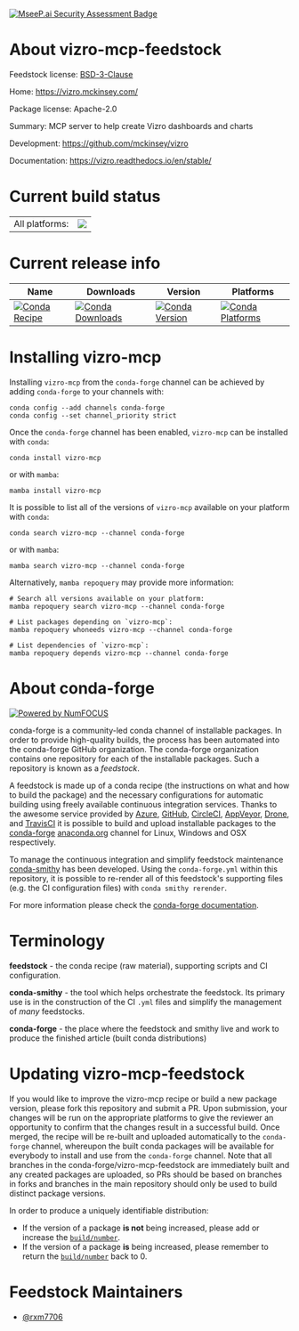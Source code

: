 [![MseeP.ai Security Assessment Badge](https://mseep.net/pr/conda-forge-vizro-mcp-feedstock-badge.png)](https://mseep.ai/app/conda-forge-vizro-mcp-feedstock)

About vizro-mcp-feedstock
=========================

Feedstock license: [BSD-3-Clause](https://github.com/conda-forge/vizro-mcp-feedstock/blob/main/LICENSE.txt)

Home: https://vizro.mckinsey.com/

Package license: Apache-2.0

Summary: MCP server to help create Vizro dashboards and charts

Development: https://github.com/mckinsey/vizro

Documentation: https://vizro.readthedocs.io/en/stable/

Current build status
====================


<table><tr><td>All platforms:</td>
    <td>
      <a href="https://dev.azure.com/conda-forge/feedstock-builds/_build/latest?definitionId=25831&branchName=main">
        <img src="https://dev.azure.com/conda-forge/feedstock-builds/_apis/build/status/vizro-mcp-feedstock?branchName=main">
      </a>
    </td>
  </tr>
</table>

Current release info
====================

| Name | Downloads | Version | Platforms |
| --- | --- | --- | --- |
| [![Conda Recipe](https://img.shields.io/badge/recipe-vizro--mcp-green.svg)](https://anaconda.org/conda-forge/vizro-mcp) | [![Conda Downloads](https://img.shields.io/conda/dn/conda-forge/vizro-mcp.svg)](https://anaconda.org/conda-forge/vizro-mcp) | [![Conda Version](https://img.shields.io/conda/vn/conda-forge/vizro-mcp.svg)](https://anaconda.org/conda-forge/vizro-mcp) | [![Conda Platforms](https://img.shields.io/conda/pn/conda-forge/vizro-mcp.svg)](https://anaconda.org/conda-forge/vizro-mcp) |

Installing vizro-mcp
====================

Installing `vizro-mcp` from the `conda-forge` channel can be achieved by adding `conda-forge` to your channels with:

```
conda config --add channels conda-forge
conda config --set channel_priority strict
```

Once the `conda-forge` channel has been enabled, `vizro-mcp` can be installed with `conda`:

```
conda install vizro-mcp
```

or with `mamba`:

```
mamba install vizro-mcp
```

It is possible to list all of the versions of `vizro-mcp` available on your platform with `conda`:

```
conda search vizro-mcp --channel conda-forge
```

or with `mamba`:

```
mamba search vizro-mcp --channel conda-forge
```

Alternatively, `mamba repoquery` may provide more information:

```
# Search all versions available on your platform:
mamba repoquery search vizro-mcp --channel conda-forge

# List packages depending on `vizro-mcp`:
mamba repoquery whoneeds vizro-mcp --channel conda-forge

# List dependencies of `vizro-mcp`:
mamba repoquery depends vizro-mcp --channel conda-forge
```


About conda-forge
=================

[![Powered by
NumFOCUS](https://img.shields.io/badge/powered%20by-NumFOCUS-orange.svg?style=flat&colorA=E1523D&colorB=007D8A)](https://numfocus.org)

conda-forge is a community-led conda channel of installable packages.
In order to provide high-quality builds, the process has been automated into the
conda-forge GitHub organization. The conda-forge organization contains one repository
for each of the installable packages. Such a repository is known as a *feedstock*.

A feedstock is made up of a conda recipe (the instructions on what and how to build
the package) and the necessary configurations for automatic building using freely
available continuous integration services. Thanks to the awesome service provided by
[Azure](https://azure.microsoft.com/en-us/services/devops/), [GitHub](https://github.com/),
[CircleCI](https://circleci.com/), [AppVeyor](https://www.appveyor.com/),
[Drone](https://cloud.drone.io/welcome), and [TravisCI](https://travis-ci.com/)
it is possible to build and upload installable packages to the
[conda-forge](https://anaconda.org/conda-forge) [anaconda.org](https://anaconda.org/)
channel for Linux, Windows and OSX respectively.

To manage the continuous integration and simplify feedstock maintenance
[conda-smithy](https://github.com/conda-forge/conda-smithy) has been developed.
Using the ``conda-forge.yml`` within this repository, it is possible to re-render all of
this feedstock's supporting files (e.g. the CI configuration files) with ``conda smithy rerender``.

For more information please check the [conda-forge documentation](https://conda-forge.org/docs/).

Terminology
===========

**feedstock** - the conda recipe (raw material), supporting scripts and CI configuration.

**conda-smithy** - the tool which helps orchestrate the feedstock.
                   Its primary use is in the construction of the CI ``.yml`` files
                   and simplify the management of *many* feedstocks.

**conda-forge** - the place where the feedstock and smithy live and work to
                  produce the finished article (built conda distributions)


Updating vizro-mcp-feedstock
============================

If you would like to improve the vizro-mcp recipe or build a new
package version, please fork this repository and submit a PR. Upon submission,
your changes will be run on the appropriate platforms to give the reviewer an
opportunity to confirm that the changes result in a successful build. Once
merged, the recipe will be re-built and uploaded automatically to the
`conda-forge` channel, whereupon the built conda packages will be available for
everybody to install and use from the `conda-forge` channel.
Note that all branches in the conda-forge/vizro-mcp-feedstock are
immediately built and any created packages are uploaded, so PRs should be based
on branches in forks and branches in the main repository should only be used to
build distinct package versions.

In order to produce a uniquely identifiable distribution:
 * If the version of a package **is not** being increased, please add or increase
   the [``build/number``](https://docs.conda.io/projects/conda-build/en/latest/resources/define-metadata.html#build-number-and-string).
 * If the version of a package **is** being increased, please remember to return
   the [``build/number``](https://docs.conda.io/projects/conda-build/en/latest/resources/define-metadata.html#build-number-and-string)
   back to 0.

Feedstock Maintainers
=====================

* [@rxm7706](https://github.com/rxm7706/)

